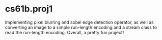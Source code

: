 cs61b.proj1
===========

Implementing pixel blurring and sobel edge detection operator, as well as converting an image to a simple run-length
encoding and a stream class to read the run-length encoding. Overall, a pretty fun project!
